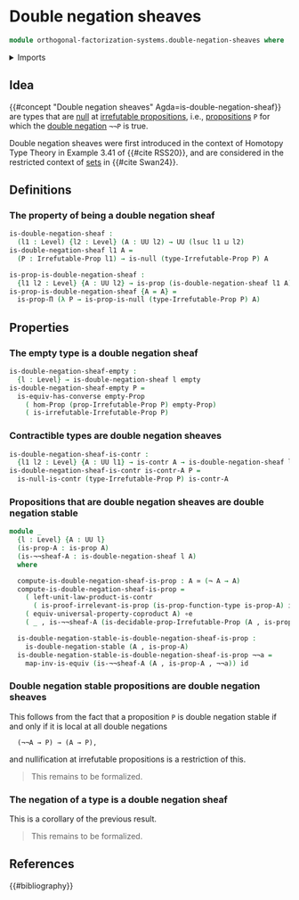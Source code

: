 # Double negation sheaves

```agda
module orthogonal-factorization-systems.double-negation-sheaves where
```

<details><summary>Imports</summary>

```agda
open import foundation.contractible-types
open import foundation.dependent-pair-types
open import foundation.dependent-products-contractible-types
open import foundation.dependent-products-propositions
open import foundation.double-negation-stable-propositions
open import foundation.empty-types
open import foundation.irrefutable-propositions
open import foundation.logical-equivalences
open import foundation.negation
open import foundation.type-arithmetic-cartesian-product-types
open import foundation.universal-property-coproduct-types
open import foundation.universe-levels

open import foundation-core.equivalences
open import foundation-core.function-types
open import foundation-core.propositions

open import orthogonal-factorization-systems.null-types
```

</details>

## Idea

{{#concept "Double negation sheaves" Agda=is-double-negation-sheaf}} are types
that are [null](orthogonal-factorization-systems.null-types.md) at
[irrefutable propositions](foundation.irrefutable-propositions.md), i.e.,
[propositions](foundation-core.propositions.md) `P` for which the
[double negation](foundation.double-negation.md) `¬¬P` is true.

Double negation sheaves were first introduced in the context of Homotopy Type
Theory in Example 3.41 of {{#cite RSS20}}, and are considered in the restricted
context of [sets](foundation-core.sets.md) in {{#cite Swan24}}.

## Definitions

### The property of being a double negation sheaf

```agda
is-double-negation-sheaf :
  (l1 : Level) {l2 : Level} (A : UU l2) → UU (lsuc l1 ⊔ l2)
is-double-negation-sheaf l1 A =
  (P : Irrefutable-Prop l1) → is-null (type-Irrefutable-Prop P) A

is-prop-is-double-negation-sheaf :
  {l1 l2 : Level} {A : UU l2} → is-prop (is-double-negation-sheaf l1 A)
is-prop-is-double-negation-sheaf {A = A} =
  is-prop-Π (λ P → is-prop-is-null (type-Irrefutable-Prop P) A)
```

## Properties

### The empty type is a double negation sheaf

```agda
is-double-negation-sheaf-empty :
  {l : Level} → is-double-negation-sheaf l empty
is-double-negation-sheaf-empty P =
  is-equiv-has-converse empty-Prop
    ( hom-Prop (prop-Irrefutable-Prop P) empty-Prop)
    ( is-irrefutable-Irrefutable-Prop P)
```

### Contractible types are double negation sheaves

```agda
is-double-negation-sheaf-is-contr :
  {l1 l2 : Level} {A : UU l1} → is-contr A → is-double-negation-sheaf l2 A
is-double-negation-sheaf-is-contr is-contr-A P =
  is-null-is-contr (type-Irrefutable-Prop P) is-contr-A
```

### Propositions that are double negation sheaves are double negation stable

```agda
module _
  {l : Level} {A : UU l}
  (is-prop-A : is-prop A)
  (is-¬¬sheaf-A : is-double-negation-sheaf l A)
  where

  compute-is-double-negation-sheaf-is-prop : A ≃ (¬ A → A)
  compute-is-double-negation-sheaf-is-prop =
    ( left-unit-law-product-is-contr
      ( is-proof-irrelevant-is-prop (is-prop-function-type is-prop-A) id)) ∘e
    ( equiv-universal-property-coproduct A) ∘e
    ( _ , is-¬¬sheaf-A (is-decidable-prop-Irrefutable-Prop (A , is-prop-A)))

  is-double-negation-stable-is-double-negation-sheaf-is-prop :
    is-double-negation-stable (A , is-prop-A)
  is-double-negation-stable-is-double-negation-sheaf-is-prop ¬¬a =
    map-inv-is-equiv (is-¬¬sheaf-A (A , is-prop-A , ¬¬a)) id
```

### Double negation stable propositions are double negation sheaves

This follows from the fact that a proposition `P` is double negation stable if
and only if it is local at all double negations

```text
  (¬¬A → P) → (A → P),
```

and nullification at irrefutable propositions is a restriction of this.

> This remains to be formalized.

### The negation of a type is a double negation sheaf

This is a corollary of the previous result.

> This remains to be formalized.

## References

{{#bibliography}}
